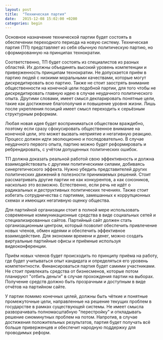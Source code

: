 ```yaml
---
layout: post
title:  "Техническая партия"
date:   2015-12-08 15:02:00 +0200
categories: begin
---
```

Основное назначение технической партии будет состоять в обеспечении переходного периода на новую систему. Техническая партия (ТП) представляет из себя обычную политическую партию, но сформированную на принципах технократии.

Соответственно, ТП будет состоять из специалистов из разных областей. Их должны объединять высокий уровень компетенции и приверженность принципам технократии. Не допускается приём в партию людей с низкими моральными качествами, которые могут дискредитировать всю партию. Также не стоит заострять внимание общественности на конечной цели подобной партии, для того чтобы не дискредитировать главную идею в случае неудачного политического опыта. Другими словами, имеет смысл декларировать понятные цели, такие как достижение благополучия и повышение уровня жизни. Лишь после укрепления позиций имеет смысл переходить к серьёзным структурным реформам.

Любая новая идея будет восприниматься обществом враждебно, поэтому если сразу сфокусировать общественное внимание на конечной цели, это может вызвать неприятие и негативную реакцию. Процесс должен идти эволюционно и последовательно. В случае неудачного первого опыта, партию можно будет реформировать и ребрендировать, с учётом допущенных политических ошибок.

ТП должна доказать реальной работой свою эффективность и должна взаимодействовать с другими политическими силами, добиваясь синергетического эффекта. Нужно убедить представителей других политических движений в полезности принимаемых решений. Стоит рассматривать другие партии не как конкурентов, а как союзников, насколько это возможно. Естественно, если речь не идёт о радикальных и деструктивных политических течениях. Также стоит избегать сотрудничества с партиями, замешанных к коррупционных схемах и имеющих негативную оценку общества.

Для партийной организации стоит в полной мере использовать современные коммуникационные средства в виде социальных сетей и специализированных сайтов. Партийный сайт должен стать организационным центром, который позволит обеспечить привлечение новых членов, обмен идеями и обеспечить эффективное взаимодействие. Для экономии времени и денег, можно создать виртуальные партийные офисы и приёмные используя видеоконференции.

Приём новых членов будет происходить по принципу приёма на работу, где будет учитываться опыт кандидата и определяться его уровень компетентности. Финансироваться партия будет самими участниками. Не стоит привлекать средства от бизнесменов, которые потом планируют "отбить деньги" в случае прохождения партии на выборах. Получение средств должно быть прозрачным и доступным в виде отчётов на партийном сайте.

У партии помимо конечных целей, должны быть чёткие и понятные промежуточные цели, направленные на решение текущих проблем в государстве в рамках существующей системы. Не имеет смысла разворачивать полномасштабную "перестройку" и откладывать решение сиюминутных проблем на потом. Напротив, в случае достижения положительных результатов, партия будет получать всё больше приверженцев и обеспечит народную поддержку для проводимых реформ.

